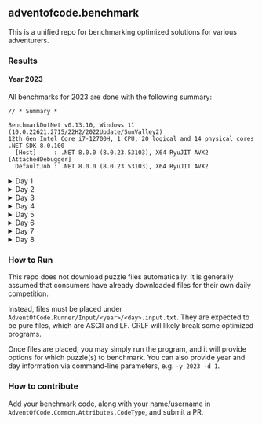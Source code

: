 ## adventofcode.benchmark

This is a unified repo for benchmarking optimized solutions for various adventurers.

### Results

#### Year 2023

All benchmarks for 2023 are done with the following summary:
```
// * Summary *

BenchmarkDotNet v0.13.10, Windows 11 (10.0.22621.2715/22H2/2022Update/SunValley2)
12th Gen Intel Core i7-12700H, 1 CPU, 20 logical and 14 physical cores
.NET SDK 8.0.100
  [Host]     : .NET 8.0.0 (8.0.23.53103), X64 RyuJIT AVX2 [AttachedDebugger]
  DefaultJob : .NET 8.0.0 (8.0.23.53103), X64 RyuJIT AVX2
```

<details>
<summary>Day 1</summary>

| Owner           | Mean        | Error    | StdDev   | Allocated |
|---------------- |------------:|---------:|---------:|----------:|
| @ClxS           | 1,005.52 us | 7.109 us | 6.650 us |  414161 B |
| @CameronAavik   |    17.50 us | 0.207 us | 0.194 us |      64 B |
| @TwilightVanish |   109.03 us | 1.990 us | 1.862 us |  384184 B |
| @viceroypenguin |    25.41 us | 0.311 us | 0.291 us |      64 B |

</details>

<details>
<summary>Day 2</summary>

| Owner           | Mean       | Error     | StdDev    | Allocated |
|---------------- |-----------:|----------:|----------:|----------:|
| @ClxS           | 142.808 us | 1.6774 us | 1.4869 us |  461090 B |
| @CameronAavik   |   2.536 us | 0.0093 us | 0.0082 us |      64 B |
| @TwilightVanish |   7.439 us | 0.0516 us | 0.0483 us |   12120 B |
| @viceroypenguin |   3.704 us | 0.0316 us | 0.0264 us |      64 B |

</details>

<details>
<summary>Day 3</summary>

| Owner           | Mean       | Error     | StdDev    | Allocated |
|---------------- |-----------:|----------:|----------:|----------:|
| @ClxS           |  81.832 us | 0.4992 us | 0.4670 us |   79089 B |
| @CameronAavik   |   9.042 us | 0.1156 us | 0.0965 us |     664 B |
| @TwilightVanish | 165.686 us | 2.0577 us | 1.9248 us |  436778 B |
| @viceroypenguin |  13.345 us | 0.2646 us | 0.3047 us |      80 B |

</details>

<details>
<summary>Day 4</summary>

| Owner           | Mean        | Error     | StdDev    | Allocated |
|---------------- |------------:|----------:|----------:|----------:|
| @ClxS           | 1,481.27 us | 14.915 us | 13.952 us | 4736212 B |
| @CameronAavik   |    10.26 us |  0.063 us |  0.059 us |     944 B |
| @TwilightVanish |    44.46 us |  0.327 us |  0.289 us |   45672 B |
| @viceroypenguin |    12.74 us |  0.054 us |  0.050 us |      72 B |

</details>

<details>
<summary>Day 5</summary>

| Owner           | Mean      | Error     | StdDev    | Allocated |
|---------------- |----------:|----------:|----------:|----------:|
| @CameronAavik   |  7.428 us | 0.0442 us | 0.0345 us |    7856 B |
| @TwilightVanish | 52.279 us | 0.4968 us | 0.4647 us |   91832 B |
| @viceroypenguin | 10.091 us | 0.0833 us | 0.0779 us |      80 B |

</details>

<details>
<summary>Day 6</summary>

| Owner           | Mean     | Error    | StdDev   | Allocated |
|---------------- |---------:|---------:|---------:|----------:|
| @CameronAavik   | 97.55 ns | 0.863 ns | 0.765 ns |      80 B |
| @viceroypenguin | 84.79 ns | 0.785 ns | 0.734 ns |      80 B |

</details>

<details>
<summary>Day 7</summary>

| Owner           | Mean     | Error    | StdDev   | Allocated |
|---------------- |---------:|---------:|---------:|----------:|
| @CameronAavik   | 78.22 us | 0.669 us | 0.626 us |   16129 B |
| @viceroypenguin | 83.00 us | 0.986 us | 0.922 us |      81 B |

</details>

<details>
<summary>Day 8</summary>

| Owner           | Mean     | Error   | StdDev  | Allocated |
|---------------- |---------:|--------:|--------:|----------:|
| @CameronAavik   | 147.3 us | 1.12 us | 1.05 us |   21426 B |
| @viceroypenguin | 291.1 us | 1.37 us | 1.21 us |      88 B |

</details>

### How to Run

This repo does not download puzzle files automatically. It is generally assumed that consumers have already downloaded files for their own daily competition.

Instead, files must be placed under `AdventOfCode.Runner/Input/<year>/<day>.input.txt`. They are expected to be pure files, which are ASCII and LF. 
CRLF will likely break some optimized programs.

Once files are placed, you may simply run the program, and it will provide options for which puzzle(s) to benchmark. You can also provide year and day
information via command-line parameters, e.g. `-y 2023 -d 1`.

### How to contribute

Add your benchmark code, along with your name/username in `AdventOfCode.Common.Attributes.CodeType`, and submit a PR.
